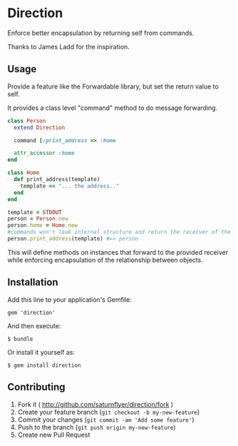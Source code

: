 # Direction

Enforce better encapsulation by returning self from commands.

Thanks to James Ladd for the inspiration.

## Usage

Provide a feature like the Forwardable library, but set the return value to self.

It provides a class level "command" method to do message forwarding.

```ruby
class Person
  extend Direction

  command [:print_address => :home

  attr_accessor :home
end

class Home
  def print_address(template)
    template << "... the address.."
  end
end

template = STDOUT
person = Person.new
person.home = Home.new
#commands won't leak internal structure and return the receiver of the command
person.print_address(template) #=> person

```

This will define methods on instances that forward to the provided receiver while enforcing encapsulation of the relationship between objects.


## Installation

Add this line to your application's Gemfile:

    gem 'direction'

And then execute:

    $ bundle

Or install it yourself as:

    $ gem install direction

## Contributing

1. Fork it ( http://github.com/saturnflyer/direction/fork )
2. Create your feature branch (`git checkout -b my-new-feature`)
3. Commit your changes (`git commit -am 'Add some feature'`)
4. Push to the branch (`git push origin my-new-feature`)
5. Create new Pull Request
